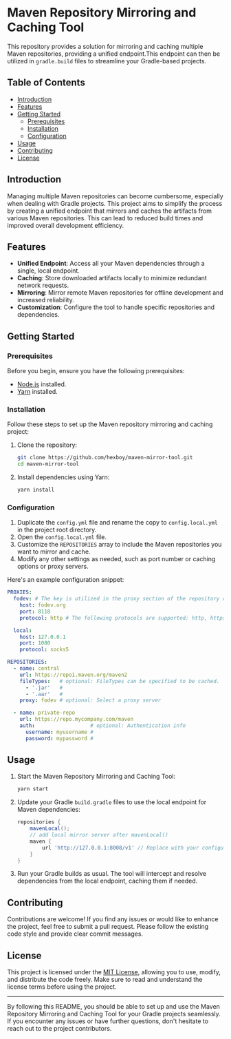 # Maven Repository Mirroring and Caching Tool

This repository provides a solution for mirroring and caching multiple Maven repositories, providing a unified endpoint.This endpoint can then be utilized in `gradle.build` files to streamline your Gradle-based projects.

## Table of Contents

- [Introduction](#introduction)
- [Features](#features)
- [Getting Started](#getting-started)
  - [Prerequisites](#prerequisites)
  - [Installation](#installation)
  - [Configuration](#configuration)
- [Usage](#usage)
- [Contributing](#contributing)
- [License](#license)

## Introduction

Managing multiple Maven repositories can become cumbersome, especially when dealing with Gradle projects. This project aims to simplify the process by creating a unified endpoint that mirrors and caches the artifacts from various Maven repositories. This can lead to reduced build times and improved overall development efficiency.

## Features

- **Unified Endpoint**: Access all your Maven dependencies through a single, local endpoint.
- **Caching**: Store downloaded artifacts locally to minimize redundant network requests.
- **Mirroring**: Mirror remote Maven repositories for offline development and increased reliability.
- **Customization**: Configure the tool to handle specific repositories and dependencies.

## Getting Started

### Prerequisites

Before you begin, ensure you have the following prerequisites:

- [Node.js](https://nodejs.org/) installed.
- [Yarn](https://classic.yarnpkg.com/en/docs/install/) installed.

### Installation

Follow these steps to set up the Maven repository mirroring and caching project:

1. Clone the repository:

   ```bash
   git clone https://github.com/hexboy/maven-mirror-tool.git
   cd maven-mirror-tool
   ```

2. Install dependencies using Yarn:

   ```bash
   yarn install
   ```

### Configuration

1. Duplicate the `config.yml` file and rename the copy to `config.local.yml` in the project root directory.
2. Open the `config.local.yml` file.
3. Customize the `REPOSITORIES` array to include the Maven repositories you want to mirror and cache.
4. Modify any other settings as needed, such as port number or caching options or proxy servers.

Here's an example configuration snippet:

```yaml
PROXIES:
  fodev: # The key is utilized in the proxy section of the repository configuration.
    host: fodev.org
    port: 8118
    protocol: http # The following protocols are supported: http, https, and socks5.

  local:
    host: 127.0.0.1
    port: 1080
    protocol: socks5

REPOSITORIES:
  - name: central
    url: https://repo1.maven.org/maven2
    fileTypes:   # optional: FileTypes can be specified to be cached.
      - '.jar'   #
      - '.aar'   #
    proxy: fodev # optional: Select a proxy server

  - name: private-repo
    url: https://repo.mycompany.com/maven
    auth:                  # optional: Authentication info
      username: myusername #
      password: mypassword #
```

## Usage

1. Start the Maven Repository Mirroring and Caching Tool:

   ```bash
   yarn start
   ```

2. Update your Gradle `build.gradle` files to use the local endpoint for Maven dependencies:

   ```gradle
   repositories {
       mavenLocal();
       // add local mirror server after mavenLocal()
       maven {
           url 'http://127.0.0.1:8008/v1' // Replace with your configured port
       }
   }
   ```

3. Run your Gradle builds as usual. The tool will intercept and resolve dependencies from the local endpoint, caching them if needed.

## Contributing

Contributions are welcome! If you find any issues or would like to enhance the project, feel free to submit a pull request. Please follow the existing code style and provide clear commit messages.

## License

This project is licensed under the [MIT License](LICENSE), allowing you to use, modify, and distribute the code freely. Make sure to read and understand the license terms before using the project.

---

By following this README, you should be able to set up and use the Maven Repository Mirroring and Caching Tool for your Gradle projects seamlessly. If you encounter any issues or have further questions, don't hesitate to reach out to the project contributors.
